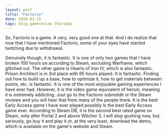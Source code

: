 ```yaml
---
layout: post
title: "Factorio"
date: 2018-03-15
tags: blog gamereview thursday
---
```

So, Factorio is a game. A very, very good one at that. And I do realize that now that I have mentioned Factorio, some of your eyes have started twitching due to withdrawal.
<!--excerpt cutoff-->
Genuinely though, it is fantastic. It is one of only two games that I have broken 100 hours on according to Steam, excluding Warframe, which glitched out. The other game is Hearts of Iron IV, which is also fantastic. Prison Architect is in 3rd place with 95 hours played.
It is fantastic. Finding out how to build up a base, how to optimize it, how to get materials between points, etc. is fantastic. It is one of the most enjoyable gaming experiences I have ever had. However, it is the video game equivalent of heroin, meaning it is extremely addicting. Just go to the Factorio subreddit or the Steam reviews and you will hear that from many of the people there. It is the best Early Access game I have ever played possibly is the best Early Access game ever. According to Steam DB, it is the second best rated game on Steam, only after Portal 2 and above Witcher 3.
I will stop gushing now, but, seriously, go buy it and play it or, at the very least, download the demo, which is available on the game's website and Steam. 
